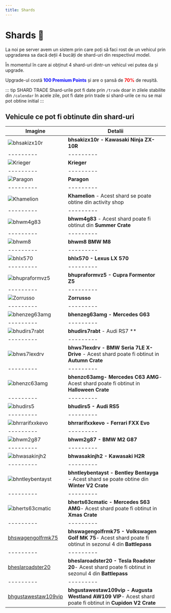 ```yaml
---
title: Shards
---
```


# Shards 🦈
La noi pe server avem un sistem prin care poți să faci rost de un vehicul prin upgradarea sa dacă deții 4 bucăți de shard-uri din respectivul model.

În momentul în care ai obținut 4 shard-uri dintr-un vehicul vei putea da și upgrade.

Upgrade-ul costă <span style="color: blue;"> <strong>100 Premium Points</strong> </span> și are o șansă de <span style="color: red;"> <strong>70%</strong> </span> de reușită.

::: tip SHARD TRADE
Shard-urile pot fi date prin `/trade` doar in zilele stabilite din `/calendar`
In acele zile, pot fi date prin trade si shard-urile ce nu se mai pot obtine initial
:::

## Vehicule ce pot fi obtinute din shard-uri


| Imagine | Detalii |
|---------|---------|
| ![bhsakizx10r](https://ragepanel.b-hood.ro/assets/images/cars/bhsakizx10r.png) | **bhsakizx10r - Kawasaki Ninja ZX-10R** <Badge type="danger" text="indisponibil" /> |
|---------|---------|
| ![Krieger](https://ragepanel.b-hood.ro/assets/images/cars/krieger.png) | **Krieger** <Badge type="danger" text="indisponibil" /> |
|---------|---------|
| ![Paragon](https://ragepanel.b-hood.ro/assets/images/cars/paragon.png) | **Paragon** <Badge type="danger" text="indisponibil" /> |
|---------|---------|
| ![Khamelion](https://ragepanel.b-hood.ro/assets/images/cars/khamelion.png) | **Khamelion** - Acest shard se poate obtine din activity shop |
|---------|---------|
| ![bhwm4g83](https://ragepanel.b-hood.ro/assets/images/cars/bhwm4g83.png) | **bhwm4g83** - Acest shard poate fi obtinut din **Summer Crate** |
|---------|---------|
| ![bhwm8](https://ragepanel.b-hood.ro/assets/images/cars/bhwm8.png) | **bhwm8 BMW M8** <Badge type="danger" text="indisponibil" /> |
|---------|---------|
| ![bhlx570](https://ragepanel.b-hood.ro/assets/images/cars/bhlx570.png) | **bhlx570 - Lexus LX 570** <Badge type="danger" text="indisponibil" /> |
|---------|---------|
| ![bhupraformvz5](https://ragepanel.b-hood.ro/assets/images/cars/bhupraformvz5.png) | **bhupraformvz5 - Cupra Formentor Z5**<Badge type="danger" text="indisponibil" /> |
|---------|---------|
| ![Zorrusso](https://ragepanel.b-hood.ro/assets/images/cars/zorrusso.png) | **Zorrusso**<Badge type="danger" text="indisponibil" /> |
|---------|---------|
| ![bhenzeg63amg](https://ragepanel.b-hood.ro/assets/images/cars/bhenzeg63amg.png) | **bhenzeg63amg - Mercedes G63**<Badge type="danger" text="indisponibil" /> |
|---------|---------|
| ![bhudirs7rabt](https://ragepanel.b-hood.ro/assets/images/cars/bhudirs7rabt.png) | **bhudirs7rabt** - Audi RS7 **<Badge type="danger" text="indisponibil" /> |
|---------|---------|
| ![bhws7lexdrv](https://ragepanel.b-hood.ro/assets/images/cars/bhws7lexdrv.png) | **bhws7lexdrv - BMW Seria 7LE X-Drive** - Acest shard poate fi obtinut in **Autumn Crate** |
|---------|---------|
| ![bhenzc63amg](https://ragepanel.b-hood.ro/assets/images/cars/bhenzc63amg.png) | **bhenzc63amg- Mercedes C63 AMG**- Acest shard poate fi obtinut in **Halloween Crate** |
|---------|---------|
| ![bhudirs5](https://ragepanel.b-hood.ro/assets/images/cars/bhudirs5.png) | **bhudirs5 - Audi RS5**<Badge type="danger" text="indisponibil" /> |
|---------|---------|
| ![bhrrarifxxkevo](https://ragepanel.b-hood.ro/assets/images/cars/bhrrarifxxkevo.png) | **bhrrarifxxkevo - Ferrari FXX Evo** <Badge type="danger" text="indisponibil" /> |
|---------|---------|
| ![bhwm2g87](https://ragepanel.b-hood.ro/assets/images/cars/bhwm2g87.png) | **bhwm2g87 - BMW M2 G87** <Badge type="danger" text="indisponibil" /> |
|---------|---------|
| ![bhwasakinjh2](https://ragepanel.b-hood.ro/assets/images/cars/bhwasakinjh2.png) | **bhwasakinjh2 - Kawasaki H2R** <Badge type="danger" text="indisponibil" /> |
|---------|---------|
| ![bhntleybentayst](https://ragepanel.b-hood.ro/assets/images/cars/bhntleybentayst.png) | **bhntleybentayst - Bentley Bentayga** - Acest shard se poate obtine din **Winter V2 Crate** |
|---------|---------|
| ![bherts63cmatic](https://ragepanel.b-hood.ro/assets/images/cars/bherts63cmatic.png) | **bherts63cmatic - Mercedes S63 AMG**- Acest shard poate fi obtinut in **Xmas Crate** |
|---------|---------|
| [bhswagengolfrmk75](https://ragepanel.b-hood.ro/assets/images/cars/bhswagengolfrmk75.png) | **bhswagengolfrmk75 - Volkswagen Golf MK 75**- Acest shard poate fi obtinut in sezonul 4 din **Battlepass** |
|---------|---------|
| [bheslaroadster20](https://ragepanel.b-hood.ro/assets/images/cars/bheslaroadster20.png) | **bheslaroadster20 - Tesla Roadster 20**- Acest shard poate fi obtinut in sezonul 4 din **Battlepass** |
|---------|---------|
| [bhgustawestaw109vip](https://ragepanel.b-hood.ro/assets/images/cars/bhgustawestaw109vip.png) | **bhgustawestaw109vip - Augusta Westland AW109 VIP**- Acest shard poate fi obtinut in **Cupidon V2 Crate** |


